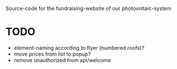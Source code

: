 Source-code for the fundraising-website of our photovoltaic-system


# TODO
- element-naming according to flyer (numbered roofs)?
- move prices from list to popup?
- remove unauthorized from api/welcome